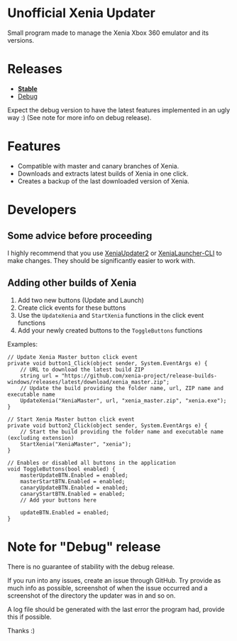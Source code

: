 # Unofficial Xenia Updater
Small program made to manage the Xenia Xbox 360 emulator and its versions.

# Releases

* [**Stable**](https://github.com/Chopper1337/XeniaUpdater/raw/main/bin/Release/XeniaUpdater.exe)
* [Debug](https://github.com/Chopper1337/XeniaUpdater/raw/main/bin/Debug/XeniaUpdater.exe)

Expect the debug version to have the latest features implemented in an ugly way :) (See note for more info on debug release).

# Features

* Compatible with master and canary branches of Xenia.
* Downloads and extracts latest builds of Xenia in one click.
* Creates a backup of the last downloaded version of Xenia.

# Developers

## Some advice before proceeding

I highly recommend that you use [XeniaUpdater2](https://github.com/Chopper1337/XeniaUpdater2) or [XeniaLauncher-CLI](https://github.com/Chopper1337/XeniaLauncher-CLI) to make changes. They should be significantly easier to work with.

## Adding other builds of Xenia

1. Add two new buttons (Update and Launch)
2. Create click events for these buttons
3. Use the `UpdateXenia` and `StartXenia` functions in the click event functions
4. Add your newly created buttons to the `ToggleButtons` functions

Examples:

```
// Update Xenia Master button click event
private void button1_Click(object sender, System.EventArgs e) {
    // URL to download the latest build ZIP
    string url = "https://github.com/xenia-project/release-builds-windows/releases/latest/download/xenia_master.zip";
    // Update the build providing the folder name, url, ZIP name and executable name
    UpdateXenia("XeniaMaster", url, "xenia_master.zip", "xenia.exe");
}

// Start Xenia Master button click event
private void button2_Click(object sender, System.EventArgs e) {
    // Start the build providing the folder name and executable name (excluding extension)
    StartXenia("XeniaMaster", "xenia");
}

```

```
// Enables or disabled all buttons in the application
void ToggleButtons(bool enabled) {
    masterUpdateBTN.Enabled = enabled;
    masterStartBTN.Enabled = enabled;
    canaryUpdateBTN.Enabled = enabled;
    canaryStartBTN.Enabled = enabled;
    // Add your buttons here

    updateBTN.Enabled = enabled;
}
```

# Note for "Debug" release

There is no guarantee of stability with the debug release.


If you run into any issues, create an issue through GitHub.
Try provide as much info as possible, screenshot of when the issue occurred and a screenshot of the directory the updater was in and so on.

A log file should be generated with the last error the program had, provide this if possible.

Thanks :)
